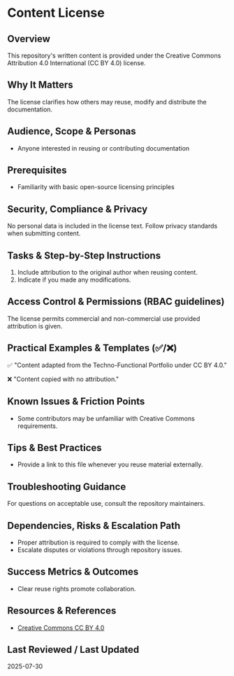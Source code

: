 # Content License

## Overview
This repository's written content is provided under the Creative Commons
Attribution 4.0 International (CC BY 4.0) license.

## Why It Matters
The license clarifies how others may reuse, modify and distribute the
documentation.

## Audience, Scope & Personas
- Anyone interested in reusing or contributing documentation

## Prerequisites
- Familiarity with basic open-source licensing principles

## Security, Compliance & Privacy
No personal data is included in the license text. Follow privacy standards when
submitting content.

## Tasks & Step-by-Step Instructions
1. Include attribution to the original author when reusing content.
2. Indicate if you made any modifications.

## Access Control & Permissions (RBAC guidelines)
The license permits commercial and non-commercial use provided attribution is
given.

## Practical Examples & Templates (✅/❌)
✅ "Content adapted from the Techno-Functional Portfolio under CC BY 4.0."

❌ "Content copied with no attribution."

## Known Issues & Friction Points
- Some contributors may be unfamiliar with Creative Commons requirements.

## Tips & Best Practices
- Provide a link to this file whenever you reuse material externally.

## Troubleshooting Guidance
For questions on acceptable use, consult the repository maintainers.

## Dependencies, Risks & Escalation Path
- Proper attribution is required to comply with the license.
- Escalate disputes or violations through repository issues.

## Success Metrics & Outcomes
- Clear reuse rights promote collaboration.

## Resources & References
- [Creative Commons CC BY 4.0](https://creativecommons.org/licenses/by/4.0/)

## Last Reviewed / Last Updated
2025-07-30

